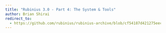 ```yaml
---
title: "Rubinius 3.0 - Part 4: The System & Tools"
author: Brian Shirai
redirect_to:
  - https://github.com/rubinius/rubinius-archive/blob/cf54187d421275eec7d2db0abd5d4c059755b577/_posts/2014-11-13-rubinius-3-0-part-4-the-system-and-tools.markdown
---
```

